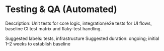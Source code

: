 # Testing & QA (Automated)

Description: Unit tests for core logic, integration/e2e tests for UI flows, baseline CI test matrix and flaky-test handling.

Suggested labels: tests, infrastructure
Suggested duration: ongoing; initial 1–2 weeks to establish baseline
